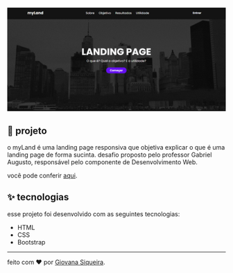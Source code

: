 ![image](img/myland.png)
  
## 🌈 projeto

o myLand é uma landing page responsiva que objetiva explicar o que é uma landing page de forma sucinta. 
desafio proposto pelo professor Gabriel Augusto, responsável pelo componente de Desenvolvimento Web.

você pode conferir [aqui](https://giovxna.github.io/landing-page/).

## ✨ tecnologias

esse projeto foi desenvolvido com as seguintes tecnologias:

- HTML
- CSS
- Bootstrap

---
feito com ❤️ por [Giovana Siqueira](https://www.linkedin.com/in/giovana--siqueira/). 
